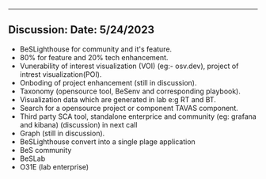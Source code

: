 -----
Discussion: Date: 5/24/2023
-----
- BeSLighthouse for community and it's feature.
- 80% for feature and 20% tech enhancement.
- Vunerability of interest visualization (VOI) (eg:- osv.dev), project of intrest visualization(POI).
- Onboding of project enhancement (still in discussion).
- Taxonomy (opensource tool, BeSenv and corresponding playbook).
- Visualization data which are generated in lab e:g RT and BT.
- Search for a opensource project or component TAVAS component.
- Third party SCA tool, standalone enterprice and community (eg: grafana and kibana) (discussion) in next call
- Graph (still in discussion).
- BeSLighthouse convert into a single plage application
- BeS community
- BeSLab
- O31E (lab enterprise)
